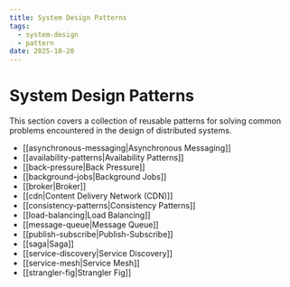 ```yaml
---
title: System Design Patterns
tags:
  - system-design
  - pattern
date: 2025-10-20
---
```


# System Design Patterns

This section covers a collection of reusable patterns for solving common problems encountered in the design of distributed systems.

* [[asynchronous-messaging|Asynchronous Messaging]]
* [[availability-patterns|Availability Patterns]]
* [[back-pressure|Back Pressure]]
* [[background-jobs|Background Jobs]]
* [[broker|Broker]]
* [[cdn|Content Delivery Network (CDN)]]
* [[consistency-patterns|Consistency Patterns]]
* [[load-balancing|Load Balancing]]
* [[message-queue|Message Queue]]
* [[publish-subscribe|Publish-Subscribe]]
* [[saga|Saga]]
* [[service-discovery|Service Discovery]]
* [[service-mesh|Service Mesh]]
* [[strangler-fig|Strangler Fig]]
